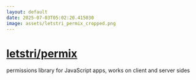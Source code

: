 ```yaml
---
layout: default
date: 2025-07-03T05:02:20.415030
image: assets/letstri_permix_cropped.png
---
```


# [letstri/permix](https://github.com/letstri/permix)

permissions library for JavaScript apps, works on client and server sides
